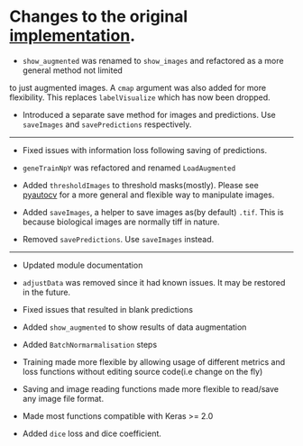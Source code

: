 # Changes to the original [implementation](https://github.com/zhixuhao/unet). 


* `show_augmented` was renamed to `show_images` and refactored as a more general method not limited

to just augmented images. A `cmap` argument was also added for more flexibility. This replaces `labelVisualize`
which has now been dropped. 

* Introduced a separate save method for images and predictions. Use `saveImages` and `savePredictions`
respectively. 

---

* Fixed issues with information loss following saving of predictions. 

* `geneTrainNpY` was refactored and renamed `LoadAugmented`

* Added `thresholdImages` to threshold masks(mostly). Please see [pyautocv](https://github.com/Nelson-Gon/pyautocv)
for a more general and flexible way to manipulate images. 

* Added `saveImages`, a helper to save images as(by default) `.tif`. This is because biological
images are normally tiff in nature.

* Removed `savePredictions`. Use `saveImages` instead. 

---

* Updated module documentation 

* `adjustData` was removed since it had known issues. It may be restored in the future. 

* Fixed issues that resulted in blank predictions 

* Added `show_augmented` to show results of data augmentation

* Added `BatchNormarmalisation` steps

* Training made more flexible by allowing usage of different metrics and loss functions without editing source code(i.e change on the fly)

* Saving and image reading functions made more flexible to read/save any image file format.

* Made most functions compatible with Keras >= 2.0 

* Added `dice` loss and dice coefficient.


